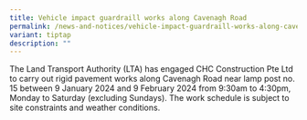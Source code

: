 ```yaml
---
title: Vehicle impact guardraill works along Cavenagh Road
permalink: /news-and-notices/vehicle-impact-guardraill-works-along-cavenagh-road/
variant: tiptap
description: ""
---
```

<p>The Land Transport Authority (LTA) has engaged CHC Construction Pte Ltd
to carry out rigid pavement works along Cavenagh Road near lamp post no.
15 between 9 January 2024 and 9 February 2024 from 9:30am to 4:30pm, Monday
to Saturday (excluding Sundays). The work schedule is subject to site constraints
and weather conditions.</p>